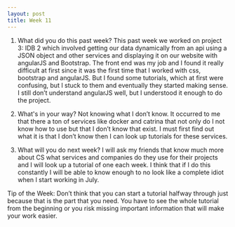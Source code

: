 ```yaml
---
layout: post
title: Week 11
---
```


1.	What did you do this past week? 
This past week we worked on project 3: IDB 2 which involved getting our data dynamically from an api using a JSON object and other services and displaying it on our website with angularJS and Bootstrap. The front end was my job and I found it really difficult at first since it was the first time that I worked with css, bootstrap and angularJS. But I found some tutorials, which at first were confusing, but I stuck to them and eventually they started making sense. I still don’t understand angularJS well, but I understood it enough to do the project.

2.	What's in your way? 
Not knowing what I don’t know. It occurred to me that there a ton of services like docker and catrina that not only do I not know how to use but that I don’t know that exist. I must first find out what it is that I don’t know then I can look up tutorials for these services.

3.	What will you do next week? 
I will ask my friends that know much more about CS what services and companies do they use for their projects and I will look up a tutorial of one each week. I think that if I do this constantly I will be able to know enough to no look like a complete idiot when I start working in July.

Tip of the Week: Don’t think that you can start a tutorial halfway through just because that is the part that you need. You have to see the whole tutorial from the beginning or you risk missing important information that will make your work easier.

